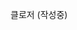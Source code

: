 클로저
(작성중)
<!-- 미리 알고 있으면 더 좋을 개념

- 렉시컬 스코프
- 실행 컨텍스트
- 가비지 컬렉션



결국 클로저를 사용하면, 렉시컬 환경(상위 스코프의 값들)이 전부 가비지 컬렉션에서 제외되기 때문에 메모리적으로는 손해를 보고 있는 건가? -->